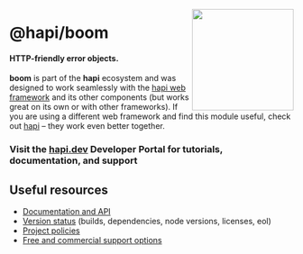 <a href="https://hapi.dev"><img src="https://raw.githubusercontent.com/hapijs/assets/master/images/family.png" width="180px" align="right" /></a>

# @hapi/boom

#### HTTP-friendly error objects.

**boom** is part of the **hapi** ecosystem and was designed to work seamlessly with the [hapi web framework](https://hapi.dev) and its other components (but works great on its own or with other frameworks). If you are using a different web framework and find this module useful, check out [hapi](https://hapi.dev) – they work even better together.

### Visit the [hapi.dev](https://hapi.dev) Developer Portal for tutorials, documentation, and support

## Useful resources

- [Documentation and API](https://hapi.dev/family/boom/)
- [Version status](https://hapi.dev/resources/status/#boom) (builds, dependencies, node versions, licenses, eol)
- [Project policies](https://hapi.dev/policies/)
- [Free and commercial support options](https://hapi.dev/support/)
